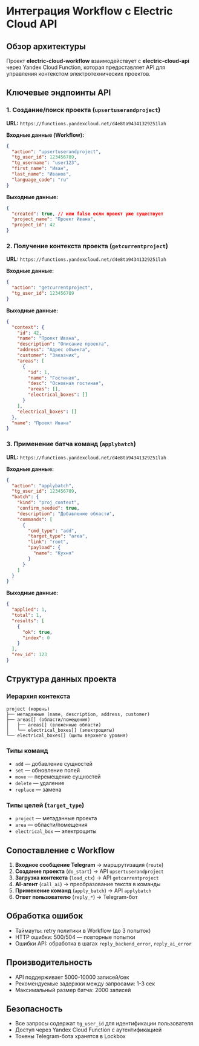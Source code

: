 # Интеграция Workflow с Electric Cloud API

## Обзор архитектуры
Проект **electric-cloud-workflow** взаимодействует с **electric-cloud-api** через Yandex Cloud Function, которая предоставляет API для управления контекстом электротехнических проектов.

## Ключевые эндпоинты API

### 1. Создание/поиск проекта (`upsertuserandproject`)
**URL:** `https://functions.yandexcloud.net/d4e8ta94341329251lah`

**Входные данные (Workflow):**
```json
{
  "action": "upsertuserandproject",
  "tg_user_id": 123456789,
  "tg_username": "user123",
  "first_name": "Иван",
  "last_name": "Иванов",
  "language_code": "ru"
}
```

**Выходные данные:**
```json
{
  "created": true, // или false если проект уже существует
  "project_name": "Проект Ивана",
  "project_id": 42
}
```

### 2. Получение контекста проекта (`getcurrentproject`)
**URL:** `https://functions.yandexcloud.net/d4e8ta94341329251lah`

**Входные данные:**
```json
{
  "action": "getcurrentproject",
  "tg_user_id": 123456789
}
```

**Выходные данные:**
```json
{
  "context": {
    "id": 42,
    "name": "Проект Ивана",
    "description": "Описание проекта",
    "address": "Адрес объекта",
    "customer": "Заказчик",
    "areas": [
      {
        "id": 1,
        "name": "Гостиная",
        "desc": "Основная гостиная",
        "areas": [],
        "electrical_boxes": []
      }
    ],
    "electrical_boxes": []
  },
  "name": "Проект Ивана"
}
```

### 3. Применение батча команд (`applybatch`)
**URL:** `https://functions.yandexcloud.net/d4e8ta94341329251lah`

**Входные данные:**
```json
{
  "action": "applybatch",
  "tg_user_id": 123456789,
  "batch": {
    "kind": "proj_context",
    "confirm_needed": true,
    "description": "Добавление области",
    "commands": [
      {
        "cmd_type": "add",
        "target_type": "area",
        "link": "root",
        "payload": {
          "name": "Кухня"
        }
      }
    ]
  }
}
```

**Выходные данные:**
```json
{
  "applied": 1,
  "total": 1,
  "results": [
    {
      "ok": true,
      "index": 0
    }
  ],
  "rev_id": 123
}
```

## Структура данных проекта

### Иерархия контекста
```
project (корень)
├── метаданные (name, description, address, customer)
├── areas[] (области/помещения)
│   ├── areas[] (вложенные области)
│   └── electrical_boxes[] (электрощиты)
└── electrical_boxes[] (щиты верхнего уровня)
```

### Типы команд
- `add` — добавление сущностей
- `set` — обновление полей
- `move` — перемещение сущностей
- `delete` — удаление
- `replace` — замена

### Типы целей (`target_type`)
- `project` — метаданные проекта
- `area` — области/помещения
- `electrical_box` — электрощиты

## Сопоставление с Workflow
1. **Входное сообщение Telegram** → маршрутизация (`route`)
2. **Создание проекта** (`do_start`) → API `upsertuserandproject`
3. **Загрузка контекста** (`load_ctx`) → API `getcurrentproject`
4. **AI-агент** (`call_ai`) → преобразование текста в команды
5. **Применение команд** (`apply_batch`) → API `applybatch`
6. **Ответ пользователю** (`reply_*`) → Telegram-бот

## Обработка ошибок
- Таймауты: retry политики в Workflow (до 3 попыток)
- HTTP ошибки: 500/504 — повторные попытки
- Ошибки API: обработка в шагах `reply_backend_error`, `reply_ai_error`

## Производительность
- API поддерживает 5000-10000 записей/сек
- Рекомендуемые задержки между запросами: 1-3 сек
- Максимальный размер батча: 2000 записей

## Безопасность
- Все запросы содержат `tg_user_id` для идентификации пользователя
- Доступ через Yandex Cloud Function с аутентификацией
- Токены Telegram-бота хранятся в Lockbox